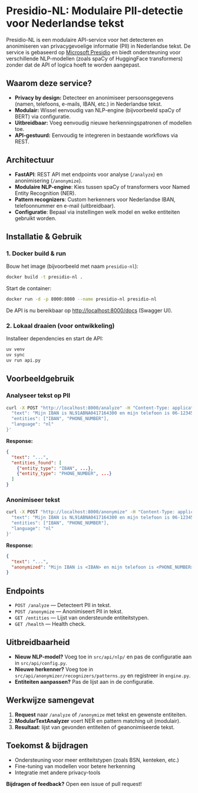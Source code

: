 # Presidio-NL: Modulaire PII-detectie voor Nederlandse tekst

Presidio-NL is een modulaire API-service voor het detecteren en anonimiseren van privacygevoelige informatie (PII) in Nederlandse tekst. De service is gebaseerd op [Microsoft Presidio](https://github.com/microsoft/presidio) en biedt ondersteuning voor verschillende NLP-modellen (zoals spaCy of HuggingFace transformers) zonder dat de API of logica hoeft te worden aangepast.

## Waarom deze service?
- **Privacy by design:** Detecteer en anonimiseer persoonsgegevens (namen, telefoons, e-mails, IBAN, etc.) in Nederlandse tekst.
- **Modulair:** Wissel eenvoudig van NLP-engine (bijvoorbeeld spaCy of BERT) via configuratie.
- **Uitbreidbaar:** Voeg eenvoudig nieuwe herkenningspatronen of modellen toe.
- **API-gestuurd:** Eenvoudig te integreren in bestaande workflows via REST.

## Architectuur
- **FastAPI**: REST API met endpoints voor analyse (`/analyze`) en anonimisering (`/anonymize`).
- **Modulaire NLP-engine**: Kies tussen spaCy of transformers voor Named Entity Recognition (NER).
- **Pattern recognizers**: Custom herkenners voor Nederlandse IBAN, telefoonnummer en e-mail (uitbreidbaar).
- **Configuratie**: Bepaal via instellingen welk model en welke entiteiten gebruikt worden.

## Installatie & Gebruik

### 1. Docker build & run

Bouw het image (bijvoorbeeld met naam `presidio-nl`):
```bash
docker build -t presidio-nl .
```

Start de container:
```bash
docker run -d -p 8000:8080 --name presidio-nl presidio-nl
```
De API is nu bereikbaar op [http://localhost:8000/docs](http://localhost:8000/docs) (Swagger UI).

### 2. Lokaal draaien (voor ontwikkeling)
Installeer dependencies en start de API:
```bash
uv venv
uv sync
uv run api.py
```

## Voorbeeldgebruik

### Analyseer tekst op PII
```bash
curl -X POST "http://localhost:8000/analyze" -H "Content-Type: application/json" -d '{
  "text": "Mijn IBAN is NL91ABNA0417164300 en mijn telefoon is 06-12345678.",
  "entities": ["IBAN", "PHONE_NUMBER"],
  "language": "nl"
}'
```
**Response:**
```json
{
  "text": "...",
  "entities_found": [
    {"entity_type": "IBAN", ...},
    {"entity_type": "PHONE_NUMBER", ...}
  ]
}
```

### Anonimiseer tekst
```bash
curl -X POST "http://localhost:8000/anonymize" -H "Content-Type: application/json" -d '{
  "text": "Mijn IBAN is NL91ABNA0417164300 en mijn telefoon is 06-12345678.",
  "entities": ["IBAN", "PHONE_NUMBER"],
  "language": "nl"
}'
```
**Response:**
```json
{
  "text": "...",
  "anonymized": "Mijn IBAN is <IBAN> en mijn telefoon is <PHONE_NUMBER>."
}
```

## Endpoints
- `POST /analyze` — Detecteert PII in tekst.
- `POST /anonymize` — Anonimiseert PII in tekst.
- `GET /entities` — Lijst van ondersteunde entiteitstypen.
- `GET /health` — Health check.

## Uitbreidbaarheid
- **Nieuw NLP-model?** Voeg toe in `src/api/nlp/` en pas de configuratie aan in `src/api/config.py`.
- **Nieuwe herkenner?** Voeg toe in `src/api/anonymizer/recognizers/patterns.py` en registreer in `engine.py`.
- **Entiteiten aanpassen?** Pas de lijst aan in de configuratie.

## Werkwijze samengevat
1. **Request** naar `/analyze` of `/anonymize` met tekst en gewenste entiteiten.
2. **ModularTextAnalyzer** voert NER en pattern matching uit (modulair).
3. **Resultaat**: lijst van gevonden entiteiten of geanonimiseerde tekst.

## Toekomst & bijdragen
- Ondersteuning voor meer entiteitstypen (zoals BSN, kenteken, etc.)
- Fine-tuning van modellen voor betere herkenning
- Integratie met andere privacy-tools

**Bijdragen of feedback?** Open een issue of pull request!
